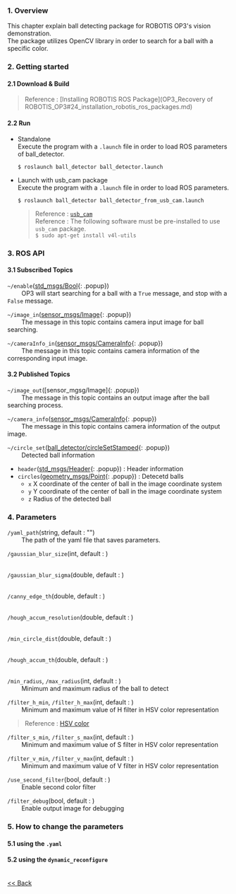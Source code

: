 ### 1. Overview
This chapter explain ball detecting package for ROBOTIS OP3's vision demonstration.  
The package utilizes OpenCV library in order to search for a ball with a specific color.


### 2. Getting started
#### 2.1 Download & Build
 > Reference : [Installing ROBOTIS ROS Package](OP3_Recovery of ROBOTIS_OP3#24_installation_robotis_ros_packages.md)    

#### 2.2 Run
- Standalone   
Execute the program with a `.launch` file in order to load ROS parameters of ball_detector.  
   ```
   $ roslaunch ball_detector ball_detector.launch
   ```

- Launch with usb_cam package  
Execute the program with a `.launch` file in order to load ROS parameters.  
   ```
   $ roslaunch ball_detector ball_detector_from_usb_cam.launch
   ```
  > Reference : [`usb_cam`](http://wiki.ros.org/usb_cam)  
  > Reference : The following software must be pre-installed to use `usb_cam` package.  
  > `$ sudo apt-get install v4l-utils`

### 3. ROS API
#### 3.1 Subscribed Topics
`~/enable`([std_msgs/Bool]{: .popup})  
&emsp;&emsp; OP3 will start searching for a ball with a `True` message, and stop with a `False` message.  

`~/image_in`([sensor_msgs/Image]{: .popup})  
&emsp;&emsp; The message in this topic contains camera input image for ball searching.  

`~/cameraInfo_in`([sensor_msgs/CameraInfo]{: .popup})  
&emsp;&emsp; The message in this topic contains camera information of the corresponding input image.  

#### 3.2 Published Topics
`~/image_out`([sensor_mgsg/Image]{: .popup})  
&emsp;&emsp; The message in this topic contains an output image after the ball searching process.  

`~/camera_info`([sensor_msgs/CameraInfo]{: .popup})  
&emsp;&emsp; The message in this topic contains camera information of the output image.  

`~/circle_set`([ball_detector/circleSetStamped]{: .popup})  
&emsp;&emsp; Detected ball information
  - `header`([std_msgs/Header]{: .popup}) : Header information
  - `circles`([geometry_msgs/Point]{: .popup}) : Detecetd balls
    - `x` X coordinate of the center of ball in the image coordinate system
    - `y` Y coordinate of the center of ball in the image coordinate system
    - `z` Radius of the detected ball


### 4. Parameters
`/yaml_path`(string, default : "")  
&emsp;&emsp; The path of the yaml file that saves parameters.

`/gaussian_blur_size`(int, default : )  
&emsp;&emsp;   

`/gaussian_blur_sigma`(double, default : )  
&emsp;&emsp;   

`/canny_edge_th`(double, default : )  
&emsp;&emsp;   

`/hough_accum_resolution`(double, default : )  
&emsp;&emsp;   

`/min_circle_dist`(double, default : )  
&emsp;&emsp;   

`/hough_accum_th`(double, default : )  
&emsp;&emsp;   

`/min_radius`, `/max_radius`(int, default : )  
&emsp;&emsp; Minimum and maximum radius of the ball to detect

`/filter_h_min`, `/filter_h_max`(int, default : )  
&emsp;&emsp; Minimum and maximum value of H filter in HSV color representation  
> Reference : [HSV color](https://en.wikipedia.org/wiki/HSL_and_HSV)

`/filter_s_min`, `/filter_s_max`(int, default : )  
&emsp;&emsp; Minimum and maximum value of S filter in HSV color representation  

`/filter_v_min`, `/filter_v_max`(int, default : )  
&emsp;&emsp; Minimum and maximum value of V filter in HSV color representation  

`/use_second_filter`(bool, default : )  
&emsp;&emsp; Enable second color filter  

`/filter_debug`(bool, default : )  
&emsp;&emsp; Enable output image for debugging  

### 5. How to change the parameters
#### 5.1 using the `.yaml`


#### 5.2 using the `dynamic_reconfigure`




<br>[&lt;&lt; Back]

[std_msgs/Bool]:/docs/en/popup/std_msgs_bool_msg/
[sensor_msgs/Image]:/docs/en/popup/sensor_msgs_Image/
[sensor_msgs/CameraInfo]:/docs/en/popup/sensor_msgs_CameraInfo_msg/
[ball_detector/circleSetStamped]:/docs/en/popup/ball_detector_CircleSetStamped_msg/
[std_msgs/Header]:/docs/en/popup/std_msgs_Header/
[geometry_msgs/Point]:/docs/en/popup/geometry_msgs_Point_msg/
[&lt;&lt; Back]:[ROBOTIS-OP3-Demo.md]
